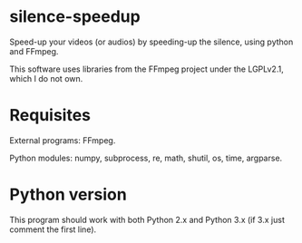 # silence-speedup
Speed-up your videos (or audios) by speeding-up the silence, using python and FFmpeg.

This software uses libraries from the FFmpeg project under the LGPLv2.1, which I do not own.

# Requisites
External programs: FFmpeg.

Python modules: numpy, subprocess, re, math, shutil, os, time, argparse.

# Python version
This program should work with both Python 2.x and Python 3.x (if 3.x just comment the first line).

